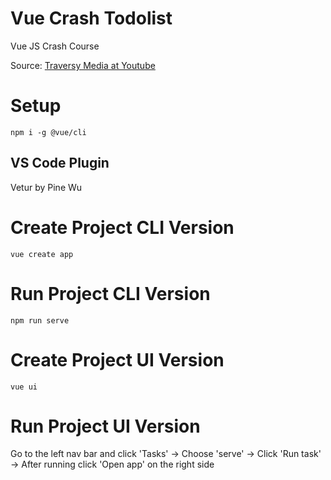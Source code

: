 # Vue Crash Todolist

Vue JS Crash Course

Source: [Traversy Media at Youtube](https://www.youtube.com/watch?v=Wy9q22isx3U)

# Setup

```shell
npm i -g @vue/cli
```

## VS Code Plugin

Vetur by Pine Wu

# Create Project CLI Version

```shell
vue create app
```

# Run Project CLI Version

```shell
npm run serve
```

# Create Project UI Version

```shell
vue ui
```

# Run Project UI Version

Go to the left nav bar and click 'Tasks' -> Choose 'serve' -> Click 'Run task' -> After running click 'Open app' on the right side
